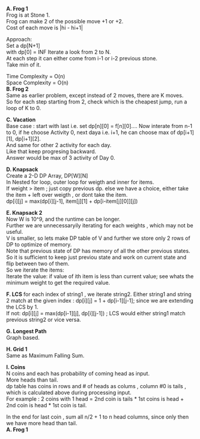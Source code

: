 **A. Frog 1**  
Frog is at Stone 1.  
Frog can make 2 of the possible move +1 or +2.  
Cost of each move is |hi - hi+1|  

Approach:  
Set a dp[N+1]  
with dp[0] = INF
Iterate a look from 2 to N.  
At each step it can either come from i-1 or i-2 previous stone.  
Take min of it.  

Time Complexity = O(n)  
Space Complexity = O(n)  
**B. Frog 2**  
Same as earlier problem, except instead of 2 moves, there are K moves.  
So for each step starting from 2, check which is the cheapest jump, run a loop of K to 0.  

**C. Vacation**  
Base case : start with last i.e. set dp[n][0] = f[n][0]....
Now interate from n-1 to 0, if he choose Activity 0, next daya i.e. i+1, he can choose max of dp[i+1][1], dp[i+1][2].  
And same for other 2 activity for each day.  
Like that keep progresing backward.  
Answer would be max of 3 activity of Day 0.  

**D. Knapsack**  
Create a 2-D DP Array, DP[W][N]  
In Nested for loop, outer loop for weigth and inner for items.  
If weight > item ; just copy previous dp.
else we have a choice, either take the item + left over weigth , or dont take the item.  
dp[i][j] = max(dp[i][j-1], item[j][1] + dp[i-item[j][0]][j])  

**E. Knapsack 2**  
Now W is 10^9, and the runtime can be longer.  
Further we are unnecessaryily iterating for each weights , which may not be useful.  
V is smaller, so lets make DP table of V and further we store only 2 rows of DP to optimize of memory.  
Note that previous state of DP has memory of all the other previous states.  
So it is sufficient to keep just previou state and work on current state and flip between two of them.  
So we iterate the items:  
   Iterate the value:
     if value of ith item is less than current value;
        see whats the minimum weight to get the required value.  
        
**F. LCS**
for each index of string1 , we iterate string2. 
Either string1 and string 2 match at the given index : dp[i][j] = 1 + dp[i-1][j-1]; since we are extending the LCS by 1.  
If not: dp[i][j] = max(dp[i-1][j], dp[i][j-1]) ; LCS would either string1 match previous string2 or vice versa.  

**G. Longest Path**  
Graph based.  

**H. Grid 1**  
Same as Maximum Falling Sum.  

**I. Coins**  
N coins and each has probability of coming head as input.  
More heads than tail.  
dp table has coins in rows and # of heads as colums , column #0 is tails , which is calculated above during processing input.  
For example : 2 coins with 1 head =  2nd coin is tails * 1st coins is head + 2nd coin is head * 1st coin is tail.  

In the end for last coin , sum all n/2 + 1 to n head columns, since only then we have more head than tail.  
**A. Frog 1**  
